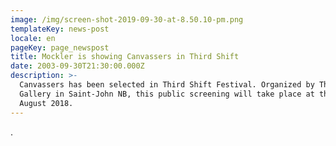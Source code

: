 ```yaml
---
image: /img/screen-shot-2019-09-30-at-8.50.10-pm.png
templateKey: news-post
locale: en
pageKey: page_newspost
title: Mockler is showing Canvassers in Third Shift
date: 2003-09-30T21:30:00.000Z
description: >-
  Canvassers has been selected in Third Shift Festival. Organized by Third Space
  Gallery in Saint-John NB, this public screening will take place at the end of
  August 2018.
---
```

.
